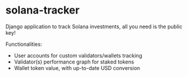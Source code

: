 # solana-tracker
Django application to track Solana investments, all you need is the public key!

Functionalities:
  - User accounts for custom validators/wallets tracking
  - Validator(s) performance graph for staked tokens
  - Wallet token value, with up-to-date USD conversion
